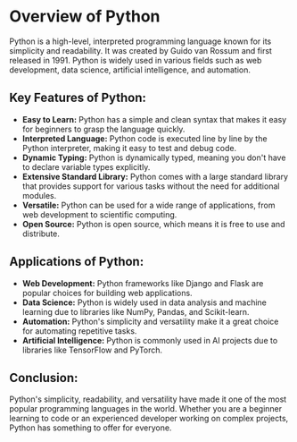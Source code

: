 <h1>Overview of Python</h1>
<p>Python is a high-level, interpreted programming language known for its simplicity and readability. It was created by Guido van Rossum and first released in 1991. Python is widely used in various fields such as web development, data science, artificial intelligence, and automation.</p>
<h2>Key Features of Python:</h2>
<ul>
<li><strong>Easy to Learn:</strong> Python has a simple and clean syntax that makes it easy for beginners to grasp the language quickly.</li>
<li><strong>Interpreted Language:</strong> Python code is executed line by line by the Python interpreter, making it easy to test and debug code.</li>
<li><strong>Dynamic Typing:</strong> Python is dynamically typed, meaning you don't have to declare variable types explicitly.</li>
<li><strong>Extensive Standard Library:</strong> Python comes with a large standard library that provides support for various tasks without the need for additional modules.</li>
<li><strong>Versatile:</strong> Python can be used for a wide range of applications, from web development to scientific computing.</li>
<li><strong>Open Source:</strong> Python is open source, which means it is free to use and distribute.</li>
</ul>
<h2>Applications of Python:</h2>
<ul>
<li><strong>Web Development:</strong> Python frameworks like Django and Flask are popular choices for building web applications.</li>
<li><strong>Data Science:</strong> Python is widely used in data analysis and machine learning due to libraries like NumPy, Pandas, and Scikit-learn.</li>
<li><strong>Automation:</strong> Python's simplicity and versatility make it a great choice for automating repetitive tasks.</li>
<li><strong>Artificial Intelligence:</strong> Python is commonly used in AI projects due to libraries like TensorFlow and PyTorch.</li>
</ul>
<h2>Conclusion:</h2>
<p>Python's simplicity, readability, and versatility have made it one of the most popular programming languages in the world. Whether you are a beginner learning to code or an experienced developer working on complex projects, Python has something to offer for everyone.</p>